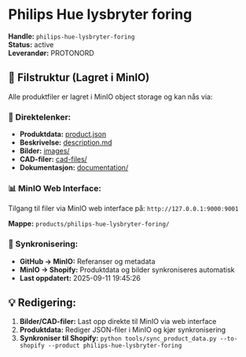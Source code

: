 # Philips Hue lysbryter foring

**Handle:** `philips-hue-lysbryter-foring`  
**Status:** active  
**Leverandør:** PROTONORD

## 📁 Filstruktur (Lagret i MinIO)

Alle produktfiler er lagret i MinIO object storage og kan nås via:

### 🔗 Direktelenker:
- **Produktdata:** [product.json](http://127.0.0.1:9000/products/philips-hue-lysbryter-foring/product.json)
- **Beskrivelse:** [description.md](http://127.0.0.1:9000/products/philips-hue-lysbryter-foring/description.md)
- **Bilder:** [images/](http://127.0.0.1:9000/products/philips-hue-lysbryter-foring/images/)
- **CAD-filer:** [cad-files/](http://127.0.0.1:9000/products/philips-hue-lysbryter-foring/cad-files/)
- **Dokumentasjon:** [documentation/](http://127.0.0.1:9000/products/philips-hue-lysbryter-foring/documentation/)

### 📊 MinIO Web Interface:
Tilgang til filer via MinIO web interface på:
`http://127.0.0.1:9000:9001`

**Mappe:** `products/philips-hue-lysbryter-foring/`

### 🔄 Synkronisering:
- **GitHub → MinIO:** Referanser og metadata
- **MinIO → Shopify:** Produktdata og bilder synkroniseres automatisk
- **Last oppdatert:** 2025-09-11 19:45:26

## 💡 Redigering:
1. **Bilder/CAD-filer:** Last opp direkte til MinIO via web interface
2. **Produktdata:** Rediger JSON-filer i MinIO og kjør synkronisering
3. **Synkroniser til Shopify:** `python tools/sync_product_data.py --to-shopify --product philips-hue-lysbryter-foring`
